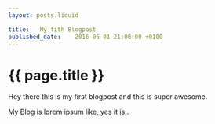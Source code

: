 ```yaml
---
layout: posts.liquid

title:   My fith Blogpost
published_date:    2016-06-01 21:00:00 +0100
---
```

# {{ page.title }}

Hey there this is my first blogpost and this is super awesome.

My Blog is lorem ipsum like, yes it is..
